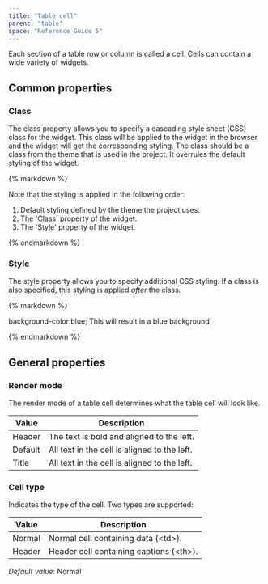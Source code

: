 ```yaml
---
title: "Table cell"
parent: "table"
space: "Reference Guide 5"
---
```



Each section of a table row or column is called a cell. Cells can contain a wide variety of widgets.

## Common properties

### Class

The class property allows you to specify a cascading style sheet (CSS) class for the widget. This class will be applied to the widget in the browser and the widget will get the corresponding styling. The class should be a class from the theme that is used in the project. It overrules the default styling of the widget.

<div class="alert alert-warning">{% markdown %}

Note that the styling is applied in the following order:

1.  Default styling defined by the theme the project uses.
2.  The 'Class' property of the widget.
3.  The 'Style' property of the widget.

{% endmarkdown %}</div>

### Style

The style property allows you to specify additional CSS styling. If a class is also specified, this styling is applied _after_ the class.

<div class="alert alert-info">{% markdown %}

background-color:blue;
This will result in a blue background

{% endmarkdown %}</div>

## General properties

### Render mode

The render mode of a table cell determines what the table cell will look like.

<table><thead><tr><th class="confluenceTh">Value</th><th class="confluenceTh">Description</th></tr></thead><tbody><tr><td class="confluenceTd">Header</td><td class="confluenceTd">The text is bold and aligned to the left.</td></tr><tr><td class="confluenceTd">Default</td><td class="confluenceTd">All text in the cell is aligned to the left.</td></tr><tr><td class="confluenceTd">Title</td><td class="confluenceTd">All text in the cell is aligned to the left.</td></tr></tbody></table>

### Cell type

Indicates the type of the cell. Two types are supported:

<table><thead><tr><th class="confluenceTh">Value</th><th class="confluenceTh">Description</th></tr></thead><tbody><tr><td class="confluenceTd">Normal</td><td class="confluenceTd">Normal cell containing data (&lt;td&gt;).</td></tr><tr><td class="confluenceTd">Header</td><td class="confluenceTd">Header cell containing captions (&lt;th&gt;).</td></tr></tbody></table>

_Default value:_ Normal
